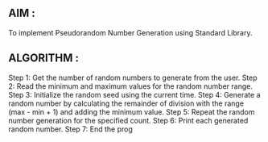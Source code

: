 ## AIM : 
To implement Pseudorandom Number Generation using Standard Library.
## ALGORITHM : 
Step 1: Get the number of random numbers to generate from the user.
Step 2: Read the minimum and maximum values for the random number range.
Step 3: Initialize the random seed using the current time.
Step 4: Generate a random number by calculating the remainder of division with the range
(max - min + 1) and adding the minimum value.
Step 5: Repeat the random number generation for the specified count.
Step 6: Print each generated random number.
Step 7: End the prog
